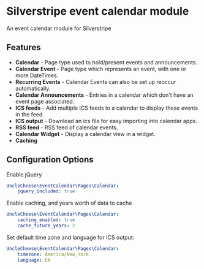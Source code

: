 # Silverstripe event calendar module

An event calendar module for Silverstripe

## Features

* **Calendar** - Page type used to hold/present events and announcements.
* **Calendar Event** - Page type which represents an event, with one or more DateTimes.
* **Recurring Events** - Calendar Events can also be set up reoccur automatically.
* **Calendar Announcements** - Entries in a calendar which don't have an event page associated.
* **ICS feeds** - Add multiple ICS feeds to a calendar to display these events in the feed.
* **ICS output** - Download an ics file for easy importing into calendar apps.
* **RSS feed** - RSS feed of calendar events.
* **Calendar Widget** - Display a calendar view in a widget.
* **Caching**

## Configuration Options

Enable jQuery

```yaml
UncleCheese\EventCalendar\Pages\Calendar:
    jquery_included: true
```

Enable caching, and years worth of data to cache

```yaml
UncleCheese\EventCalendar\Pages\Calendar:
    caching_enabled: true
    cache_future_years: 2
```

Set default time zone and language for ICS output:

```yaml
UncleCheese\EventCalendar\Pages\Calendar:
    timezone: America/New_York
    language: EN
```
